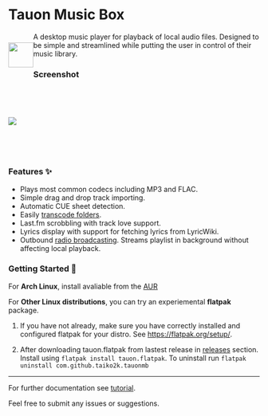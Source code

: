 # Tauon Music Box

<img src="https://user-images.githubusercontent.com/17271572/41101848-6ccf4ed0-6ab9-11e8-8ce8-7f62060b39c9.png" align="left" height="50px" hspace="0px" vspace="20px">

A desktop music player for playback of local audio files.
Designed to be simple and streamlined while putting the user in control of their music library.

### Screenshot

<img src="https://user-images.githubusercontent.com/17271572/41102318-b202263e-6aba-11e8-8fd6-2add18ab9608.jpg" hspace="0px" vspace="60px">

### Features :sparkles:

  - Plays most common codecs including MP3 and FLAC.
  - Simple drag and drop track importing.
  - Automatic CUE sheet detection.
  - Easily [transcode folders](https://github.com/Taiko2k/tauonmb/wiki/Transcoding-for-PMP-DAP-Smartphone).
  - Last.fm scrobbling with track love support.
  - Lyrics display with support for fetching lyrics from LyricWiki.
  - Outbound [radio broadcasting](https://github.com/Taiko2k/tauonmb/wiki/Outbound-Broadcasting). Streams playlist in background without affecting local playback.

### Getting Started :dizzy:

For __Arch Linux__, install avaliable from the [AUR](https://aur.archlinux.org/packages/tauon-music-box/)  

For __Other Linux distributions__, you can try an experiemental **flatpak** package.
 
 1. If you have not already, make sure you have correctly installed and configured flatpak for your distro. See https://flatpak.org/setup/.
 
 2. After downloading tauon.flatpak from lastest release in [releases](https://github.com/Taiko2k/tauonmb/releases) section. Install using `flatpak install tauon.flatpak`. To uninstall run `flatpak uninstall com.github.taiko2k.tauonmb`

___

For further documentation see [tutorial](https://github.com/Taiko2k/tauonmb/wiki/Basic-Use-Tutorial).

Feel free to submit any issues or suggestions.


